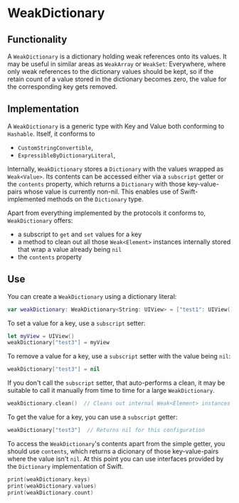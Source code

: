# WeakDictionary

## Functionality

A `WeakDictionary` is a dictionary holding weak references onto its values. It may be useful in similar areas as `WeakArray` or `WeakSet`: Everywhere, where only weak references to the dictionary values should be kept, so if the retain count of a value stored in the dictionary becomes zero, the value for the corresponding key gets removed.

## Implementation

A `WeakDictionary` is a generic type with Key and Value both conforming to `Hashable`. Itself, it conforms to
- `CustomStringConvertible`,
- `ExpressibleByDictionaryLiteral`,

Internally, `WeakDictionary` stores a `Dictionary` with the values wrapped as `Weak<Value>`. Its contents can be accessed either via a `subscript` getter or the `contents` property, which returns a `Dictionary` with those key-value-pairs whose value is currently non-nil. This enables use of Swift-implemented methods on the `Dictionary` type.

Apart from everything implemented by the protocols it conforms to, `WeakDictionary` offers:
- a subscript to `get` and `set` values for a key
- a method to clean out all those `Weak<Element>` instances internally stored that wrap a value already being `nil`
- the `contents` property

## Use

You can create a `WeakDictionary` using a dictionary literal:

```swift
var weakDictionary: WeakDictionary<String: UIView> = ["test1": UIView(), "test2": UIView()]
```

To set a value for a key, use a `subscript` setter:

```swift
let myView = UIView()
weakDictionary["test3"] = myView
```

To remove a value for a key, use a `subscript` setter with the value being `nil`:

```swift
weakDictionary["test3"] = nil
```

If you don't call the `subscript` setter, that auto-performs a clean, it may be suitable to call it manually from time to time for a large `WeakDictionary`.

```swift
weakDictionary.clean()  // Cleans out internal Weak<Element> instances whose contained value is nil
```

To get the value for a key, you can use a `subscript` getter:

```swift
weakDictionary["test3"]  // Returns nil for this configuration
```

To access the `WeakDictionary`'s contents apart from the simple getter, you should use `contents`, which returns a dicionary of those key-value-pairs where the value isn't `nil`. At this point you can use interfaces provided by the `Dictionary` implementation of Swift.

```swift
print(weakDictionary.keys)
print(weakDictionary.values)
print(weakDictionary.count)
```
